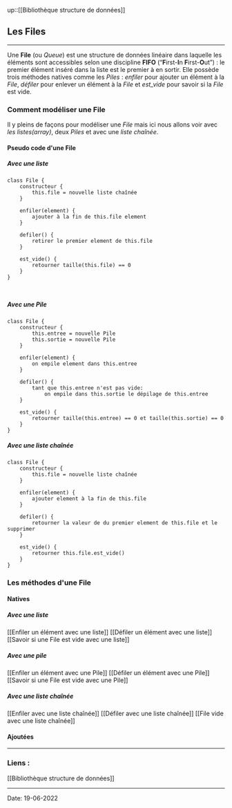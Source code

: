 

up::[[Bibliothèque structure de données]]

## Les Files

---

Une **File** (ou _Queue_) est une structure de données linéaire dans laquelle les éléments sont accessibles selon une discipline **FIFO** (“**F**irst-**I**n **F**irst-**O**ut”) : le premier élément inséré dans la liste est le premier à en sortir. Elle possède trois méthodes natives comme les *Piles* : *enfiler* pour ajouter un élément à la *File*, *défiler* pour enlever un élément à la *File* et *est_vide* pour savoir si la *File* est vide. 

### Comment modéliser une File

Il y pleins de façons pour modéliser une *File* mais ici nous allons voir avec *les listes(array)*,  deux *Piles* et avec une *liste chaînée*.

#### Pseudo code d'une File

##### Avec une liste

```
class File {
	constructeur {
		this.file = nouvelle liste chaînée
	}

	enfiler(element) {
		ajouter à la fin de this.file element
	}

	defiler() {
		retirer le premier element de this.file
	}

	est_vide() {
		retourner taille(this.file) == 0
	}
}
	
		
```

##### Avec une Pile

```
class File {
	constructeur {
		this.entree = nouvelle Pile
		this.sortie = nouvelle Pile
	}

	enfiler(element) {
		on empile element dans this.entree
	}

	defiler() {
		tant que this.entree n'est pas vide:
			on empile dans this.sortie le dépilage de this.entree
	}

	est_vide() {
		retourner taille(this.entree) == 0 et taille(this.sortie) == 0
	}
}		
```


##### Avec une liste chaînée

```
class File {
	constructeur {
		this.file = nouvelle liste chaînée
	}

	enfiler(element) {
		ajouter element à la fin de this.file
	}

	defiler() {
		retourner la valeur de du premier element de this.file et le supprimer
	}

	est_vide() {
		retourner this.file.est_vide()
	}
}		
```


### Les méthodes d'une File

#### Natives

##### Avec une liste

[[Enfiler un élément avec une liste]]
[[Défiler un élément avec une liste]]
[[Savoir si une File est vide avec une liste]]

##### Avec une pile

[[Enfiler un élément avec une Pile]]
[[Défiler un élément avec une Pile]]
[[Savoir si une File est vide avec une Pile]]

##### Avec une liste chaînée

[[Enfiler avec une liste chaînée]]
[[Défiler avec une liste chaînée]]
[[File vide avec une liste chaînée]]

#### Ajoutées

---
### Liens :

[[Bibliothèque structure de données]]

---

Date: 19-06-2022